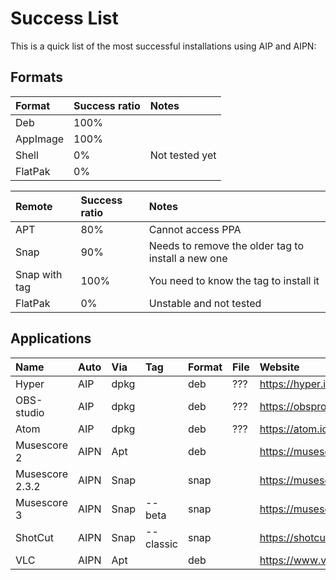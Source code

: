 # Success List
This is a quick list of the most successful installations using AIP and AIPN:

## Formats
| Format | Success ratio | Notes |
| :--- | :--- | :---- |
| Deb | 100% | |
| AppImage | 100% | |
| Shell | 0% | Not tested yet |
| FlatPak | 0% | |

| Remote | Success ratio | Notes |
| :--- | :--- | :--- |
| APT | 80% | Cannot access PPA |
| Snap | 90% | Needs to remove the older tag to install a new one |
| Snap with tag | 100% | You need to know the tag to install it |
| FlatPak | 0% | Unstable and not tested |

## Applications
| Name | Auto | Via | Tag | Format | File | Website |
| :--- | :--- | :--- | :--- | :--- | :--- | :--- |
| Hyper | AIP | dpkg | | deb | ??? | https://hyper.is |
| OBS-studio | AIP | dpkg | | deb | ??? | https://obsproject.com/ |
| Atom | AIP | dpkg | | deb | ??? | https://atom.io
| Musescore 2 | AIPN | Apt |  | deb | | https://musescore.org |
| Musescore 2.3.2 | AIPN | Snap | | snap | | https://musescore.org |
| Musescore 3 | AIPN | Snap | --beta | snap | | https://musescore.org |
| ShotCut | AIPN | Snap | --classic | snap | | https://shotcut.org/ |
| VLC | AIPN | Apt |  | deb |  | https://www.videolan.org/vlc/index.html |
